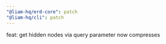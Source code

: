 ```yaml
---
"@liam-hq/erd-core": patch
"@liam-hq/cli": patch
---
```


feat: get hidden nodes via query parameter now compresses
